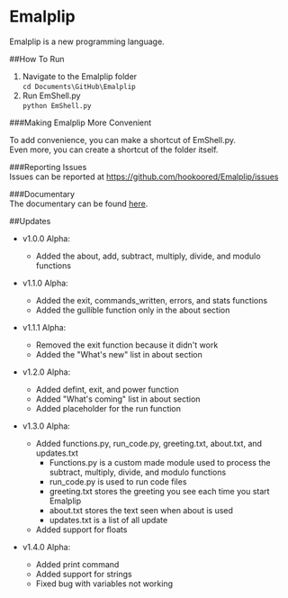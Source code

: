 # Emalplip
Emalplip is a new programming language.  

##How To Run  

1. Navigate to the Emalplip folder  
`cd Documents\GitHub\Emalplip`  
2. Run EmShell.py  
`python EmShell.py`  

###Making Emalplip More Convenient

To add convenience, you can make a shortcut of EmShell.py.  
Even more, you can create a shortcut of the folder itself.  

###Reporting Issues  
Issues can be reported at https://github.com/hookoored/Emalplip/issues  

###Documentary  
The documentary can be found [here](https://hookoored.github.io/emalplipdocs).  

##Updates  

- v1.0.0 Alpha:  
  - Added the about, add, subtract, multiply, divide, and modulo functions  

- v1.1.0 Alpha:  
  - Added the exit, commands_written, errors, and stats functions  
  - Added the gullible function only in the about section  
  
- v1.1.1 Alpha:  
  - Removed the exit function because it didn't work  
  - Added the "What's new" list in about section  
      
- v1.2.0 Alpha:  
  - Added defint, exit, and power function  
  - Added "What's coming" list in about section  
  - Added placeholder for the run function  
  
- v1.3.0 Alpha:  
  - Added functions.py, run_code.py, greeting.txt, about.txt, and updates.txt  
    - Functions.py is a custom made module used to process the subtract, multiply, divide, and modulo functions  
    - run_code.py is used to run code files  
    - greeting.txt stores the greeting you see each time you start Emalplip  
    - about.txt stores the text seen when about is used  
    - updates.txt is a list of all update  
  - Added support for floats  

- v1.4.0 Alpha:  
  - Added print command  
  - Added support for strings  
  - Fixed bug with variables not working  
